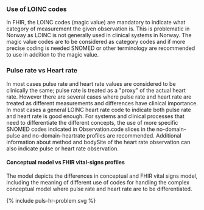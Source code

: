 ### Use of LOINC codes

In FHIR, the LOINC codes (magic value) are mandatory to indicate what category of measurement the given observation is. This is problematic in Norway as LOINC is not generally used in clinical systems in Norway. The magic value codes are to be considered as category codes and if more precise coding is needed SNOMED or other terminology are recommended to use in addition to the magic value.  

### Pulse rate vs Heart rate

In most cases pulse rate and heart rate values are considered to be clinically the same; pulse rate is treated as a "proxy" of the actual heart rate. However there are several cases where pulse rate and heart rate are treated as different measurements and differences have clinical importance. In most cases a general LOINC heart rate code to indicate both pulse rate and heart rate is good enough. For systems and clinical processes that need to differentiate the different concepts, the use of more specific SNOMED codes indicated in Observation.code slices in the no-domain-pulse and no-domain-heartrate profiles are recommended. Additional information about method and bodySite of the heart rate observation can also indicate pulse or heart rate observation.

#### Conceptual model vs FHIR vital-signs profiles

The model depicts the differences in conceptual and FHIR vital signs model, including the meaning of different use of codes for handling the complex conceptual model where pulse rate and heart rate are to be differentiated.

<div>{% include puls-hr-problem.svg %}</div>
